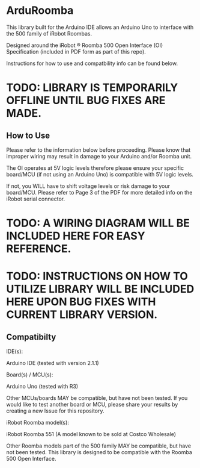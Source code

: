 # ArduRoomba
This library built for the Arduino IDE allows an Arduino Uno to interface with the 500 family of iRobot Roombas.

Designed around the iRobot ® Roomba 500 Open Interface (OI) Specification (included in PDF form as part of this repo).

Instructions for how to use and compatbility info can be found below.

# TODO: LIBRARY IS TEMPORARILY OFFLINE UNTIL BUG FIXES ARE MADE.

## How to Use
Please refer to the information below before proceeding. Please know that improper wiring may result in damage to your Arduino and/or Roomba unit.

The OI operates at 5V logic levels therefore please ensure your specific board/MCU (if not using an Arduino Uno) is compatible with 5V logic levels.

If not, you WILL have to shift voltage levels or risk damage to your board/MCU. Please refer to Page 3 of the PDF for more detailed info on the iRobot serial connector.

# TODO: A WIRING DIAGRAM WILL BE INCLUDED HERE FOR EASY REFERENCE.
# TODO: INSTRUCTIONS ON HOW TO UTILIZE LIBRARY WILL BE INCLUDED HERE UPON BUG FIXES WITH CURRENT LIBRARY VERSION.

## Compatibilty
IDE(s):

Arduino IDE (tested with version 2.1.1)


Board(s) / MCU(s):

Arduino Uno (tested with R3)

Other MCUs/boards MAY be compatible, but have not been tested. If you would like to test another board or MCU, please share your results by creating a new Issue for this repository.


iRobot Roomba model(s):

iRobot Roomba 551 (A model known to be sold at Costco Wholesale)

Other Roomba models part of the 500 family MAY be compatible, but have not been tested. This library is designed to be compatible with the Roomba 500 Open Interface.


